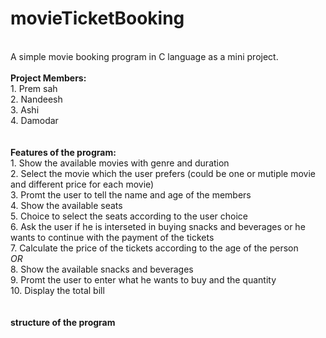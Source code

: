 # movieTicketBooking
<br>
A simple movie booking program in C language as a mini project.
<br>
<br>
<b>Project Members:</b>
<br>
1. Prem sah <br>
2. Nandeesh <br>
3. Ashi <br>
4. Damodar <br>
<br>
<br>
<b>Features of the program:</b><br>
1. Show the available movies with genre and duration<br>
2. Select the movie which the user prefers (could be one or mutiple movie and different price for each movie) <br>
3. Promt the user to tell the name and age of the members<br>
4. Show the available seats<br>
5. Choice to select the seats according to the user choice<br>
6. Ask the user if he is interseted in buying snacks and beverages or he wants to continue with the payment of the tickets<br>
7. Calculate the price of the tickets according to the age of the person<br>
<i>OR</i> <br> 
8. Show the available snacks and beverages <br>
9. Promt the user to enter what he wants to buy and the quantity <br>
10. Display the total bill<br>

<br>
<br>
<b> structure of the program </b><br>
